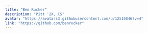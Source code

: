 ```yaml
---
title: "Ben Rucker"
description: "Pitt '2X, CS"
avatar: "https://avatars3.githubusercontent.com/u/12519846?v=4"
link: "https://github.com/benrucker"
---
```

